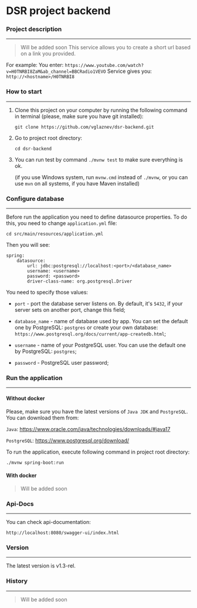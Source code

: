 # DSR project backend


### Project description

---

>Will be added soon
This service allows you to create a short url based on a link you provided.

For example:
    You enter: `https://www.youtube.com/watch?v=H0TNRBI8ZaM&ab_channel=BBCRadio1VEVO`
    Service gives you: `http://<hostname>/H0TNRBI8` 


### How to start

---

1. Clone this project on your computer by running the following command in terminal (please, make sure you have git installed):

    `git clone https://github.com/vglaznev/dsr-backend.git`


2. Go to project root directory: 

    `cd dsr-backend`


3. You can run test by command `./mvnw test` to make sure everything is ok.

   (if you use Windows system, run `mvnw.cmd` instead of `./mvnw`, or you can use `mvn` on all systems, if you have Maven installed)

### Configure database

---

Before run the application you need to define datasource properties. To do this, you need to change `application.yml` file:

`cd src/main/resources/application.yml`

Then you will see:

```
spring:
    datasource:
        url: jdbc:postgresql://localhost:<port>/<database_name>
        username: <username>
        password: <password>
        driver-class-name: org.postgresql.Driver 
```
You need to specify those values:
* `port` - port the database server listens on. By default, it's `5432`, if your server sets on another port, change this field;
* `database_name` - name of database used by app. You can set the default one by PostgreSQL: `postgres` or create your own database:
`https://www.postgresql.org/docs/current/app-createdb.html`;

* `username` - name of your PostgreSQL user. You can use the default one by PostgreSQL: `postgres`;  
* `password` - PostgreSQL user password;

### Run the application

---

#### Without docker



Please, make sure you have the latest versions of `Java JDK` and `PostgreSQL`. You can download them from:

`Java`: https://www.oracle.com/java/technologies/downloads/#java17

`PostgreSQL`: https://www.postgresql.org/download/

To run the application, execute following command in project root directory:

`./mvnw spring-boot:run`


#### With docker



>Will be added soon


### Api-Docs

---

You can check api-documentation:

`http://localhost:8080/swagger-ui/index.html`


### Version

---

The latest version is v1.3-rel.

### History

---

>Will be added soon
